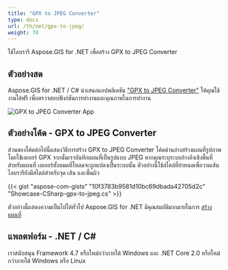 ```yaml
---
title: "GPX to JPEG Converter"
type: docs
url: /th/net/gpx-to-jpeg/
weight: 70
---
```


ใช้ไลบรารี Aspose.GIS for .NET เพื่อสร้าง GPX to JPEG Converter

## **ตัวอย่างสด**

Aspose.GIS for .NET / C# นำเสนอแอปพลิเคชัน ["GPX to JPEG Converter"](https://products.aspose.app/gis/viewer/gpx-to-jpeg) ให้คุณใช้งานได้ฟรี เพื่อตรวจสอบฟังก์ชันการทำงานและคุณภาพในการทำงาน

![GPX to JPEG Converter App](viewer.png)

## **ตัวอย่างโค้ด - GPX to JPEG Converter**

ส่วนของโค้ดต่อไปนี้แสดงวิธีการสร้าง GPX to JPEG Converter โค้ดด้านล่างสร้างแผนที่รูปภาพโดยใช้เลเยอร์ GPX จากนั้นเราบันทึกแผนที่เป็นรูปแบบ JPEG หากคุณระบุระบบอ้างอิงเชิงพื้นที่สำหรับแผนที่ เลเยอร์ทั้งหมดที่โหลดจะถูกแปลงเป็นระบบนั้น 
ตัวอย่างนี้ใช้สไตล์ที่กำหนดเพื่อวาดเส้น ไลบรารียังมีสไตล์สำหรับจุด เส้น และพื้นผิว

{{< gist "aspose-com-gists" "10f3783b9581d10bc69dbada42705d2c" "Showcase-CSharp-gpx-to-jpeg.cs" >}}

ตัวอย่างนี้แสดงความเป็นไปได้ทั่วไป Aspose.GIS for .NET มีคุณสมบัติมากมายในการ [สร้างแผนที่](https://docs.aspose.com/gis/net/map-rendering/)

## **แพลตฟอร์ม - .NET / C#**

เราสนับสนุน Framework 4.7 หรือใหม่กว่าภายใต้ Windows และ .NET Core 2.0 หรือใหม่กว่าภายใต้ Windows หรือ Linux
